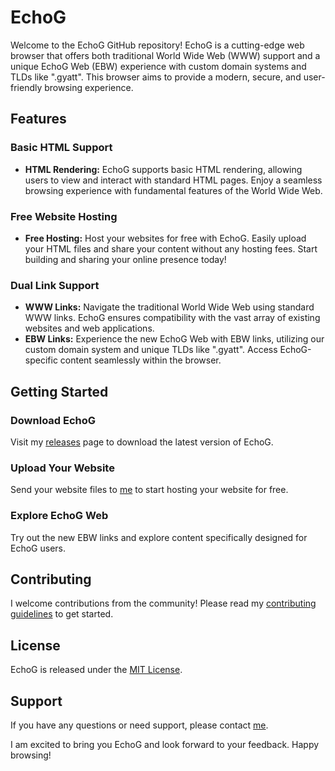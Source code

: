 # EchoG

Welcome to the EchoG GitHub repository! EchoG is a cutting-edge web browser that offers both traditional World Wide Web (WWW) support and a unique EchoG Web (EBW) experience with custom domain systems and TLDs like ".gyatt". This browser aims to provide a modern, secure, and user-friendly browsing experience.

## Features

### Basic HTML Support
- **HTML Rendering:** EchoG supports basic HTML rendering, allowing users to view and interact with standard HTML pages. Enjoy a seamless browsing experience with fundamental features of the World Wide Web.

### Free Website Hosting
- **Free Hosting:** Host your websites for free with EchoG. Easily upload your HTML files and share your content without any hosting fees. Start building and sharing your online presence today!

### Dual Link Support
- **WWW Links:** Navigate the traditional World Wide Web using standard WWW links. EchoG ensures compatibility with the vast array of existing websites and web applications.
- **EBW Links:** Experience the new EchoG Web with EBW links, utilizing our custom domain system and unique TLDs like ".gyatt". Access EchoG-specific content seamlessly within the browser.

## Getting Started

### Download EchoG
Visit my [releases](https://github.com/boyninja1555/EchoG/releases) page to download the latest version of EchoG.

### Upload Your Website
Send your website files to [me](mailto:flappyfloorg@gmail.com) to start hosting your website for free.

### Explore EchoG Web
Try out the new EBW links and explore content specifically designed for EchoG users.

## Contributing

I welcome contributions from the community! Please read my [contributing guidelines](CONTRIBUTING.md) to get started.

## License

EchoG is released under the [MIT License](LICENSE).

## Support

If you have any questions or need support, please contact [me](mailto:flappyfloorg@gmail.com).

I am excited to bring you EchoG and look forward to your feedback. Happy browsing!
